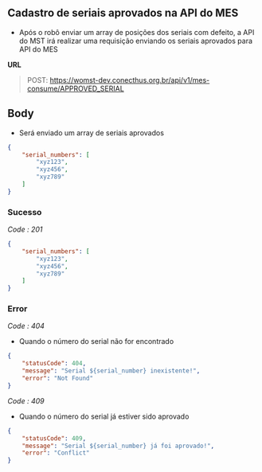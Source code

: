 ## Cadastro de seriais aprovados na API do MES
- Após o robô enviar um array de posições dos seriais com defeito, a API do MST irá realizar uma requisição enviando os seriais aprovados para API do MES

**URL**
>POST: https://womst-dev.conecthus.org.br/api/v1/mes-consume/APPROVED_SERIAL

## Body
* Será enviado um array de seriais aprovados
```json
{
	"serial_numbers": [
		"xyz123",
		"xyz456",
		"xyz789"
	]
}
```

### Sucesso
*Code : 201*
```json
{
  	"serial_numbers": [
		"xyz123",
		"xyz456",
		"xyz789"
	]
}
```

### Error
*Code : 404*
* Quando o número do serial não for encontrado
```json
{
	"statusCode": 404,
	"message": "Serial ${serial_number} inexistente!",
	"error": "Not Found"
}
```

*Code : 409*
* Quando o número do serial já estiver sido aprovado
```json
{
	"statusCode": 409,
	"message": "Serial ${serial_number} já foi aprovado!",
	"error": "Conflict"
}
```